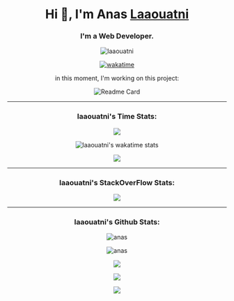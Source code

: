 <!--Hi, I’m @Laaouatni-->
<div align="center">

<h1 align="center">Hi 👋, I'm Anas <a href="https://github.com/Laaouatni" target="_blank">Laaouatni</a></h1>

<h3 align="center">I'm a Web Developer.</h3>

<!--<p align="center">🕐 I Recently Found Out <u>FreeCodeCamp</u><br> ✅ So in September, I Finally Started...<br>👨‍💻Trying to Create Mini-Projects and Doing Courses, Read Documentation or Watching Programming Videos on Youtube!</p>-->

<div align="center">
<img src="https://komarev.com/ghpvc/?username=laaouatni&label=Profile%20views&color=0e75b6&style=flat" alt="laaouatni" />

[![wakatime](https://wakatime.com/badge/user/350b968c-4c68-4401-ad27-cb1cae388bbf.svg)](https://wakatime.com/@350b968c-4c68-4401-ad27-cb1cae388bbf)
</div>

<p align="center"> 
in this moment, I'm working on this project:

![Readme Card](https://github-readme-stats.vercel.app/api/pin/?username=laaouatni&repo=gcode.js)
</p>

<hr>

<h3 align="center">laaouatni's Time Stats:</h3>

<div align="center">
<img src="https://wakatime.com/share/@Laaouatni/a7e54b2f-a801-4859-bffd-23f974a5a41a.png" />

![laaouatni's wakatime stats](https://github-readme-stats.vercel.app/api/wakatime?username=laaouatni)

<img src="https://wakatime.com/share/@350b968c-4c68-4401-ad27-cb1cae388bbf/03bae6f1-10e9-4f3a-b167-02ec71c4efc5.png" />
</div>

<hr>

<h3 align="center">laaouatni's StackOverFlow Stats:</h3>

<p align="center">
<img align="center" src="https://stackoverflow-card.vercel.app/?userID=17716837&theme=stackoverflow-light"></img>
<p>

<hr>

<h3 align="center">
laaouatni's Github Stats:
</h3>

<p align="center">
<img align="center" src="https://github-readme-stats.vercel.app/api?username=Laaouatni&show_icons=true&hide_border=true" alt="anas" />
</p>

<p align="center">
<img align="center" src="https://github-profile-trophy.vercel.app/?username=Laaouatni" alt="anas" />
</p>

![](https://activity-graph.herokuapp.com/graph?username=Laaouatni&theme=react-dark)

![](https://github-readme-streak-stats.herokuapp.com/?user=Laaouatni&theme=dark)

<!---
Laaouatni/Laaouatni is a ✨ special ✨ repository because its `README.md` (this file) appears on your GitHub profile.
You can click the Preview link to take a look at your changes.
--->

![](https://visitor-badge.glitch.me/badge?page_id=Laaouatni)

</div>
